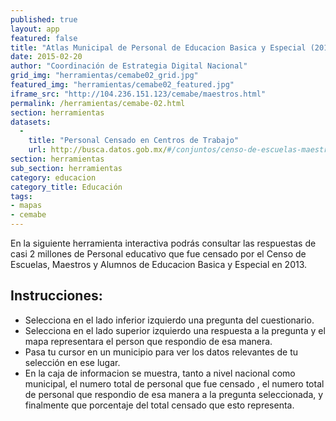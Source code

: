 ```yaml
---
published: true
layout: app
featured: false
title: "Atlas Municipal de Personal de Educacion Basica y Especial (2013)"
date: 2015-02-20
author: "Coordinación de Estrategia Digital Nacional"
grid_img: "herramientas/cemabe02_grid.jpg"
featured_img: "herramientas/cemabe02_featured.jpg"
iframe_src: "http://104.236.151.123/cemabe/maestros.html"
permalink: /herramientas/cemabe-02.html
section: herramientas
datasets:
  -
    title: "Personal Censado en Centros de Trabajo"
    url: http://busca.datos.gob.mx/#/conjuntos/censo-de-escuelas-maestros-y-alumnos-de-educacion-basica-y-especial
section: herramientas
sub_section: herramientas
category: educacion
category_title: Educación
tags:
- mapas
- cemabe
---
```


<p>En la siguiente herramienta interactiva podrás consultar  las respuestas de casi 2 millones de Personal educativo que fue censado por el Censo de Escuelas, Maestros y Alumnos de Educacion Basica y Especial en 2013.</p> <h2>Instrucciones:</h2> <ul> <li>Selecciona en el lado inferior izquierdo una pregunta del cuestionario.</li> <li>Selecciona en el lado superior izquierdo una respuesta a la pregunta y el mapa representara el person que respondio de esa manera.</li> <li>Pasa tu cursor en un municipio para ver los datos relevantes de tu selección en ese lugar. </li>
<li>En la caja de informacion se muestra, tanto a nivel nacional como municipal, el numero total de personal que fue censado , el numero total de personal que respondio de esa manera a la pregunta seleccionada, y finalmente que porcentaje del total censado que esto representa.</li> </ul>
